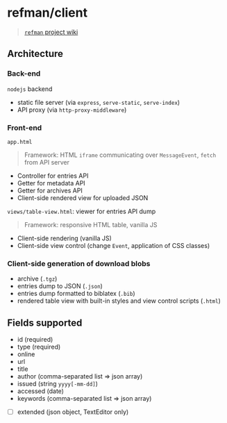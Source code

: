 refman/client
=============

> [`refman` project wiki](https://github.com/chrjl/reference-manager--project/wiki)

Architecture
------------

### Back-end

`nodejs` backend

- static file server (via `express`, `serve-static`, `serve-index`)
- API proxy (via `http-proxy-middleware`)

### Front-end

`app.html`

> Framework: HTML `iframe` communicating over `MessageEvent`, `fetch` from API server

- Controller for entries API
- Getter for metadata API
- Getter for archives API
- Client-side rendered view for uploaded JSON

`views/table-view.html`: viewer for entries API dump

> Framework: responsive HTML table, vanilla JS

- Client-side rendering (vanilla JS)
- Client-side view control (change `Event`, application of CSS classes)

### Client-side generation of download blobs

- archive (`.tgz`)
- entries dump to JSON (`.json`)
- entries dump formatted to biblatex (`.bib`)
- rendered table view with built-in styles and view control scripts (`.html`)

Fields supported
----------------

- id (required)
- type (required)
- online
- url
- title
- author (comma-separated list => json array)
- issued (string `yyyy[-mm-dd]`)
- accessed (date)
- keywords (comma-separated list => json array)
- [ ] extended (json object, TextEditor only)
